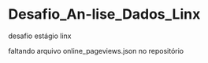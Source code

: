 # Desafio_An-lise_Dados_Linx
desafio estágio linx

faltando arquivo online_pageviews.json no repositório
